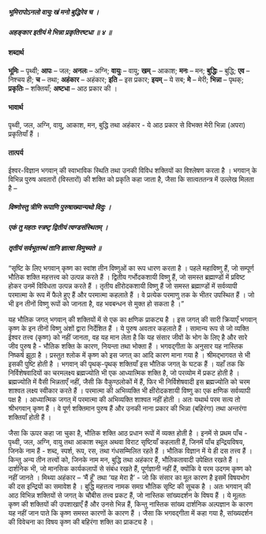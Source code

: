 ##### भूमिरापोऽनलो वायुः खं मनो बुद्धिरेव च ।
##### अहङ्कार इतीयं मे भिन्ना प्रकृतिरष्टधा ॥ ४ ॥

#### शब्दार्थ

**भूमिः** – पृथ्वी; **आपः** – जल; **अनलः** – अग्नि; **वायुः** – वायु; **खम्** – आकाश; **मनः** – मन; **बुद्धिः** – बुद्धि; **एव** – निश्चय ही; **च** – तथा; **अहंकार** – अहंकार; **इति** – इस प्रकार; **इयम्** – ये सब; **मे** – मेरी; **भिन्ना** – पृथक्; **प्रकृतिः** – शक्तियाँ; **अष्टधा** – आठ प्रकार की ।

#### भावार्थ

पृथ्वी, जल, अग्नि, वायु, आकाश, मन, बुद्धि तथा अहंकार - ये आठ प्रकार से विभक्त मेरी भिन्ना (अपरा) प्रकृतियाँ हैं ।

#### तात्पर्य

ईश्वर-विज्ञान भगवान् की स्वाभाविक स्थिति तथा उनकी विविध शक्तियों का विश्लेषण करता है । भगवान् के विभिन्न पुरुष अवतारों (विस्तारों) की शक्ति को प्रकृति कहा जाता है, जैसा कि सात्वततन्त्र में उल्लेख मिलता है –

##### विष्णोस्तु त्रीणि रूपाणि पुरुषाख्यान्यथो विदुः ।
##### एकं तु महतः स्त्रष्टृ द्वितीयं त्वण्डसंस्थितम् ।
##### तृतीयं सर्वभूतस्थं तानि ज्ञात्वा विमुच्यते ॥

“सृष्टि के लिए भगवान् कृष्ण का स्वांश तीन विष्णुओं का रूप धारण करता है । पहले महाविष्णु हैं, जो सम्पूर्ण भौतिक शक्ति महत्तत्त्व को उत्पन्न करते हैं । द्वितीय गर्भोदकशायी विष्णु हैं, जो समस्त ब्रह्माण्डों में प्रविष्ट होकर उनमें विविधता उत्पन्न करते हैं । तृतीय क्षीरोदकशायी विष्णु हैं जो समस्त ब्रह्माण्डों में सर्वव्यापी परमात्मा के रूप में फैले हुए हैं और परमात्मा कहलाते हैं । वे प्रत्येक परमाणु तक के भीतर उपस्थित हैं । जो भी इन तीनों विष्णु रूपों को जानता है, वह भवबन्धन से मुक्त हो सकता है ।”

यह भौतिक जगत् भगवान् की शक्तियों में से एक का क्षणिक प्राकट्य है । इस जगत् की सारी क्रियाएँ भगवान् कृष्ण के इन तीनों विष्णु अंशों द्वारा निर्देशित हैं । ये पुरुष अवतार कहलाते हैं । सामान्य रूप से जो व्यक्ति ईश्वर तत्त्व (कृष्ण) को नहीं जानता, वह यह मान लेता है कि यह संसार जीवों के भोग के लिए है और सारे जीव पुरुष है - भौतिक शक्ति के कारण, नियन्ता तथा भोक्ता हैं । भगवद्गीता के अनुसार यह नास्तिक निष्कर्ष झूठा है । प्रस्तुत श्लोक में कृष्ण को इस जगत् का आदि कारण माना गया है । श्रीमद्भागवत से भी इसकी पुष्टि होती है । भगवान् की पृथक्-पृथक् शक्तियाँ इस भौतिक जगत् के घटक हैं । यहाँ तक कि निर्विशेषवादियों का चरमलक्ष्य ब्रह्मज्योति भी एक आध्यात्मिक शक्ति है, जो परव्योम में प्रकट होती है । ब्रह्मज्योति में वैसी भिन्नताएँ नहीं, जैसी कि वैकुण्ठलोकों में हैं, फिर भी निर्विशेषवादी इस ब्रह्मज्योति को चरम शाश्वत लक्ष्य स्वीकार करते हैं । परमात्मा की अभिव्यक्ति भी क्षीरोदकशायी विष्णु का एक क्षणिक सर्वव्यापी पक्ष है । आध्यात्मिक जगत् में परमात्मा की अभिव्यक्ति शाश्वत नहीं होती । अतः यथार्थ परम सत्य तो श्रीभगवान् कृष्ण हैं । वे पूर्ण शक्तिमान पुरुष हैं और उनकी नाना प्रकार की भिन्ना (बहिरंगा) तथा अन्तरंगा शक्तियाँ होती हैं ।

जैसा कि ऊपर कहा जा चुका है, भौतिक शक्ति आठ प्रधान रूपों में व्यक्त होती है । इनमें से प्रथम पाँच - पृथ्वी, जल, अग्नि, वायु तथा आकाश स्थूल अथवा विराट सृष्टियाँ कहलाती हैं, जिनमें पाँच इन्द्रियविषय, जिनके नाम हैं - शब्द, स्पर्श, रूप, रस, तथा गंधसम्मिलित रहते हैं । भौतिक विज्ञान में ये ही दस तत्त्व हैं । किन्तु अन्य तीन तत्त्वों को, जिनके नाम मन, बुद्धि तथा अहंकार हैं, भौतिकतावादी उपेक्षित रखते हैं । दार्शनिक भी, जो मानसिक कार्यकलापों से संबंध रखते हैं, पूर्णज्ञानी नहीं हैं, क्योंकि वे परम उदगम कृष्ण को नहीं जानते । मिथ्या अहंकार – ‘मैं हूँ’ तथा ‘यह मेरा है’ - जो कि संसार का मूल कारण है इसमें विषयभोग की दस इन्द्रियों का समावेश है । बुद्धि महत्तत्व नामक समग्र भौतिक सृष्टि की सूचक है । अतः भगवान् की आठ विभिन्न शक्तियों से जगत् के चौबीस तत्त्व प्रकट हैं, जो नास्तिक सांख्यदर्शन के विषय हैं । ये मूलतः कृष्ण की शक्तियों की उपशाखाएँ हैं और उनसे भिन्न हैं, किन्तु नास्तिक सांख्य दार्शनिक अल्पज्ञान के कारण यह नहीं जान पाते कि कृष्ण समस्त कारणों के कारण हैं । जैसा कि भगवद्गीता में कहा गया है, सांख्यदर्शन की विवेचना का विषय कृष्ण की बहिरंगा शक्ति का प्राकट्य है ।